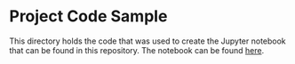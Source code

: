 # Project Code Sample

This directory holds the code that was used to create the Jupyter notebook that can be found in this repository.  The notebook can be found [here](https://github.com/HeinoPortfolio/Python/blob/master/Titanic%20Project/Titanic%20Final%20Project.ipynb).
